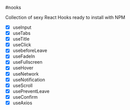 #nooks


Collection of sexy React Hooks ready to install with NPM

- [x] useInput
- [x] useTabs
- [x] useTitle
- [x] useClick
- [x] usebeforeLeave
- [x] useFadeIn
- [x] useFullscreen
- [x] useHover
- [x] useNetwork
- [x] useNotification
- [x] useScroll
- [x] usePreventLeave
- [x] useConfirm
- [x] useAxios
